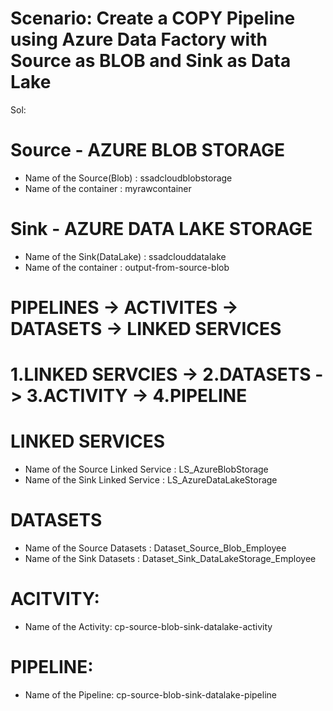 # Scenario: Create a COPY Pipeline using Azure Data Factory with Source as BLOB and Sink as Data Lake

Sol:

# Source - AZURE BLOB STORAGE
- Name of the Source(Blob) : ssadcloudblobstorage
- Name of the container : myrawcontainer


# Sink - AZURE DATA LAKE STORAGE
- Name of the Sink(DataLake) : ssadclouddatalake
- Name of the container      : output-from-source-blob



# PIPELINES -> ACTIVITES -> DATASETS -> LINKED SERVICES

# 1.LINKED SERVCIES -> 2.DATASETS -> 3.ACTIVITY -> 4.PIPELINE


# LINKED SERVICES
- Name of the Source Linked Service : LS_AzureBlobStorage
- Name of the Sink Linked Service   : LS_AzureDataLakeStorage


# DATASETS
- Name of the Source Datasets : Dataset_Source_Blob_Employee
- Name of the Sink Datasets : Dataset_Sink_DataLakeStorage_Employee


# ACITVITY:
- Name of the Activity: cp-source-blob-sink-datalake-activity


# PIPELINE:
- Name of the Pipeline: cp-source-blob-sink-datalake-pipeline

